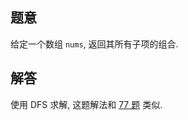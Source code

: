 ## 题意

给定一个数组 `nums`, 返回其所有子项的组合.

## 解答

使用 DFS 求解, 这题解法和 [77 题](https://leetcode150.xhu.me/77) 类似.